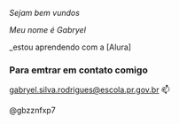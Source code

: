 _Sejam bem vundos_

_Meu nome é Gabryel_

_estou aprendendo com a [Alura]

### Para emtrar em contato comigo

gabryel.silva.rodrigues@escola.pr.gov.br 📫

@gbzznfxp7

